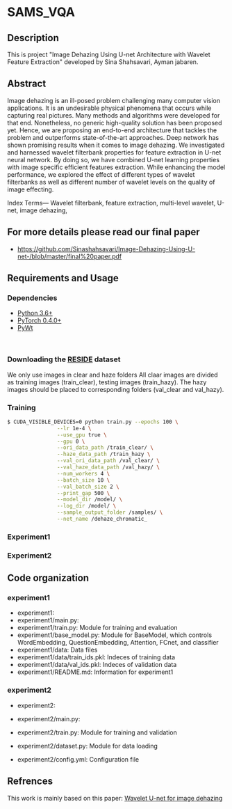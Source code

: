 # SAMS_VQA

## Description 

This is project "Image Dehazing Using U-net Architecture with Wavelet Feature Extraction" developed by Sina Shahsavari, Ayman jabaren.

## Abstract 

Image dehazing is an ill-posed problem challenging many computer vision applications. It is an undesirable physical phenomena that occurs while capturing real pictures. Many methods and algorithms were developed for that end. Nonetheless, no generic high-quality solution has been proposed yet. Hence, we are proposing an end-to-end architecture that tackles the problem and outperforms state-of-the-art approaches. Deep network has shown promising results when it comes to image dehazing. We investigated and harnessed wavelet filterbank properties for feature extraction in U-net neural network. By doing so, we have combined U-net learning properties with image specific efficient features extraction. While enhancing the model performance, we explored the effect of different types of wavelet filterbanks as well as different number of wavelet levels on the quality of image effecting.

Index Terms— Wavelet filterbank, feature extraction, multi-level wavelet, U-net, image dehazing,

## For more details please read our final paper 
- https://github.com/Sinashahsavari/Image-Dehazing-Using-U-net-/blob/master/final%20paper.pdf

## Requirements and Usage
### Dependencies
* [Python 3.6+](https://www.continuum.io/downloads)
* [PyTorch 0.4.0+](http://pytorch.org/)
* [PyWt](https://pypi.org/project/PyWt/)

<br/>

### Downloading the [RESIDE](http://t.cn/RQXyZFI ) dataset
We only use images in clear and haze folders
All claar images are divided as training images (train_clear), testing images (train_hazy).
The hazy images should be placed to corresponding folders (val_clear and val_hazy).

###  Training
```bash
$ CUDA_VISIBLE_DEVICES=0 python train.py --epochs 100 \
                --lr 1e-4 \
                --use_gpu true \
                --gpu 0 \
                --ori_data_path /train_clear/ \
                --haze_data_path /train_hazy \
                --val_ori_data_path /val_clear/ \
                --val_haze_data_path /val_hazy/ \
                --num_workers 4 \
                --batch_size 10 \
                --val_batch_size 2 \
                --print_gap 500 \
                --model_dir /model/ \
                --log_dir /model/ \
                --sample_output_folder /samples/ \
                --net_name /dehaze_chromatic_
```
### Experiment1




### Experiment2



## Code organization 

### experiment1

 - experiment1: 
 - experiment1/main.py: 
 - experiment1/train.py: Module for training and evaluation
 - experiment1/base_model.py: Module for BaseModel, which controls WordEmbedding, QuestionEmbedding, Attention, FCnet, and classifier
  - experiment1/data: Data files
 - experiment1/data/train_ids.pkl: Indeces of training data
 - experiment1/data/val_ids.pkl: Indeces of validation data
 - experiment1/README.md: Information for experiment1

### experiment2

 - experiment2: 
 - experiment2/main.py: 
 - experiment2/train.py: Module for training and validation
 
 - experiment2/dataset.py: Module for data loading
 - experiment2/config.yml: Configuration file



## Refrences
This work is mainly based on this paper:
[Wavelet U-net for image dehazing](https://ieeexplore.ieee.org/document/8803391)



